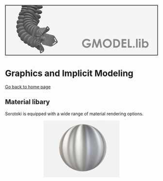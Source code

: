 <div align="center"> <img src="./src/gmodel.png" width="650"> </div>

# Graphics and Implicit Modeling
[Go back to home page](https://bjcaasenbrood.github.io/SorotokiCode/)

## Material libary
Sorotoki is equipped with a wide range of material rendering options. 

<div align="center"> <img src="./src/matcap.gif" width="250"> </div>

